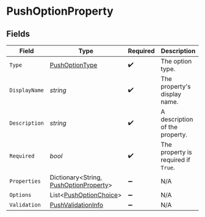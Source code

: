 # PushOptionProperty


## Fields

| Field                                                                               | Type                                                                                | Required                                                                            | Description                                                                         |
| ----------------------------------------------------------------------------------- | ----------------------------------------------------------------------------------- | ----------------------------------------------------------------------------------- | ----------------------------------------------------------------------------------- |
| `Type`                                                                              | [PushOptionType](../../Models/Shared/PushOptionType.md)                             | :heavy_check_mark:                                                                  | The option type.                                                                    |
| `DisplayName`                                                                       | *string*                                                                            | :heavy_check_mark:                                                                  | The property's display name.                                                        |
| `Description`                                                                       | *string*                                                                            | :heavy_check_mark:                                                                  | A description of the property.                                                      |
| `Required`                                                                          | *bool*                                                                              | :heavy_check_mark:                                                                  | The property is required if `True`.                                                 |
| `Properties`                                                                        | Dictionary<String, [PushOptionProperty](../../Models/Shared/PushOptionProperty.md)> | :heavy_minus_sign:                                                                  | N/A                                                                                 |
| `Options`                                                                           | List<[PushOptionChoice](../../Models/Shared/PushOptionChoice.md)>                   | :heavy_minus_sign:                                                                  | N/A                                                                                 |
| `Validation`                                                                        | [PushValidationInfo](../../Models/Shared/PushValidationInfo.md)                     | :heavy_minus_sign:                                                                  | N/A                                                                                 |